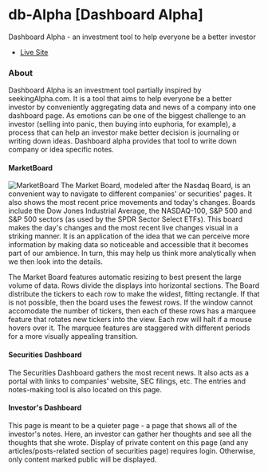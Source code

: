 # db-Alpha [Dashboard Alpha]

Dashboard Alpha - an investment tool to help everyone be a better investor
- [Live Site](http://www.dbalpha.info)

### About
Dashboard Alpha is an investment tool partially inspired by seekingAlpha.com. It is a tool that aims to help everyone be a better investor by conveniently aggregating data and news of a company into one dashboard page.
As emotions can be one of the biggest challenge to an investor (selling into panic, then buying into euphoria, for example), a process that can help an investor make better decision is journaling or writing down ideas. Dashboard alpha provides that tool to write down company or idea specific notes.

#### MarketBoard
![MarketBoard](https://raw.githubusercontent.com/eltonc88/db-Alpha/master/docs/img/nasdaq_100_board.png)
The Market Board, modeled after the Nasdaq Board, is an convenient way to navigate to different companies' or securities' pages. It also shows the most recent price movements and today's changes. Boards include the Dow Jones Industrial Average, the NASDAQ-100, S&P 500 and S&P 500 sectors (as used by the SPDR Sector Select ETFs).
This board makes the day's changes and the most recent live changes visual in a striking manner. It is an application of the idea that we can perceive more information by making data so noticeable and accessible that it becomes part of our ambience. In turn, this may help us think more analytically when we then look into the details.

The Market Board features automatic resizing to best present the large volume of data. Rows divide the displays into horizontal sections. The Board distribute the tickers to each row to make the widest, fitting rectangle. If that is not possible, then the board uses the fewest rows. If the window cannot accomodate the number of tickers, then each of these rows has a marquee feature that rotates new tickers into the view. Each row will halt if a mouse hovers over it. The marquee features are staggered with different periods for a more visually appealing transition.

#### Securities Dashboard
The Securities Dashboard gathers the most recent news. It also acts as a portal with links to companies' website, SEC filings, etc.
The entries and notes-making tool is also located on this page.

#### Investor's Dashboard
This page is meant to be a quieter page - a page that shows all of the investor's notes. Here, an investor can gather her thoughts and see all the thoughts that she wrote. Display of private content on this page (and any articles/posts-related section of securities page) requires login. Otherwise, only content marked public will be displayed.
